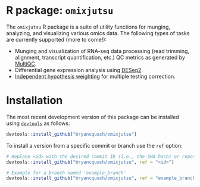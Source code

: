 # R package: `omixjutsu`

The `omixjutsu` R package is a suite of utility functions for munging, analyzing, and visualizing various omics data. The following types of tasks are currently supported (more to come!):

* Munging and visualization of RNA-seq data processing (read trimming, alignment, transcript quantification, etc.) QC metrics as generated by [MultiQC](https://multiqc.info/).
* Differential gene expression analysis using [DESeq2](https://bioconductor.org/packages/release/bioc/html/DESeq2.html).
* [Independent hypothesis weighting](https://bioconductor.org/packages/IHW/) for multiple testing correction.

# Installation

The most recent development version of this package can be installed using [`devtools`](https://devtools.r-lib.org/) as follows:

```R
devtools::install_github("bryancquach/omixjutsu")
```

To install a version from a specific commit or branch use the `ref` option:

```R
# Replace <id> with the desired commit ID (i.e., the SHA hash) or repository branch
devtools::install_github("bryancquach/omixjutsu", ref = "<id>")

# Example for a branch named 'example_branch'
devtools::install_github("bryancquach/omixjutsu", ref = "example_branch")
```
